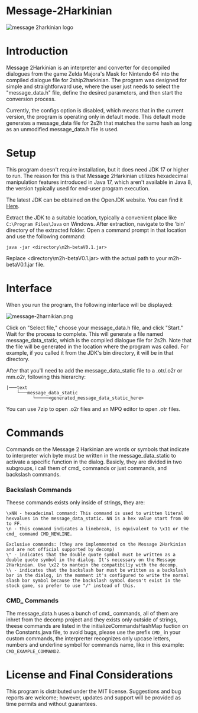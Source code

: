 # Message-2Harkinian

![message 2harkinian logo](https://i.postimg.cc/FRNsY9BY/message.png)

# Introduction

Message 2Harkinian is an interpreter and converter for decompiled dialogues from the game Zelda Majora's Mask for Nintendo 64 into the compiled dialogue file for 2ship2harkinian. The program was designed for simple and straightforward use, where the user just needs to select the "message_data.h" file, define the desired parameters, and then start the conversion process.

Currently, the configs option is disabled, which means that in the current version, the program is operating only in default mode. This default mode generates a message_data file for 2s2h that matches the same hash as long as an unmodified message_data.h file is used.

# Setup

This program doesn't require installation, but it does need JDK 17 or higher to run. The reason for this is that Message 2Harkinian utilizes hexadecimal manipulation features introduced in Java 17, which aren't available in Java 8, the version typically used for end-user program execution.

The latest JDK can be obtained on the OpenJDK website. You can find it [Here](https://jdk.java.net/).

Extract the JDK to a suitable location, typically a convenient place like `C:\Program Files\Java` on Windows. After extraction, navigate to the 'bin' directory of the extracted folder. Open a command prompt in that location and use the following command:

```
java -jar <directory\m2h-betaV0.1.jar>
```

Replace <directory\m2h-betaV0.1.jar> with the actual path to your m2h-betaV0.1.jar file.

# Interface

When you run the program, the following interface will be displayed:

![message-2harnikian.png](https://i.postimg.cc/wvY85hFq/message-2harnikian.png)

Click on "Select file," choose your message_data.h file, and click "Start." Wait for the process to complete. This will generate a file named message_data_static, which is the compiled dialogue file for 2s2h. Note that the file will be generated in the location where the program was called. For example, if you called it from the JDK's bin directory, it will be in that directory.

After that you'll need to add the message_data_static file to a .otr/.o2r or mm.o2r, following this hierarchy:

```
|───text
    └───message_data_static
          └─────<generated_message_data_static_here>

```

You can use 7zip to open .o2r files and an MPQ editor to open .otr files.

# Commands

Commands on the Message 2 Harkinian are words or symbols that indicate to interpreter wich byte must be written in the message_data_static to activate a specific function in the dialog. Basicly, they are divided in two subgroups, i call them of cmd_ commands or just commands, and backslash commands.

### Backslash Commands
Theese commands exists only inside of strings, they are:

```
\xNN - hexadecimal command: This command is used to written literal hexvalues in the message_data_static. NN is a hex value start from 00 to FF.
\n - this command indicates a linebreak, is equivalent to \x11 or the cmd_ command CMD_NEWLINE.

Exclusive commands: (they are implemmented on the Message 2Harkinian and are not official supported by decomp)
\" - indicates that the double quote symbol must be written as a double quote symbol in the dialog. It's necessary on the Message 2Harkinian. Use \x22 to mantein the compatibiliy with the decomp.
\\ - indicates that the backslash bar must be written as a backslash bar in the dialog, in the momment it's configured to write the normal slash bar symbol because the backslash symbol doesn't exist in the stock game, so prefer to use "/" instead of this.
```

### CMD_ Commands
The message_data.h uses a bunch of cmd_ commands, all of them are inhret from the decomp project and they exists only outside of strings, theese commands are listed in the initializeCommandsHashMap fuction on the Constants.java file, to avoid bugs, please use the prefix `CMD_` in your custom commands, the interprerter recognizes only upcase letters, numbers and underline symbol for commands name, like in this example: `CMD_EXAMPLE_COMMAND2`.

# License and Final Considerations

This program is distributed under the MIT license. Suggestions and bug reports are welcome; however, updates and support will be provided as time permits and without guarantees.
